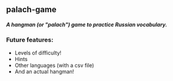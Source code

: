 ## palach-game
##### A hangman \(or "palach"\) game to practice Russian vocabulary.  

### Future features:
+ Levels of difficulty!
+ Hints
+ Other languages \(with a csv file\)
+ And an actual hangman!
